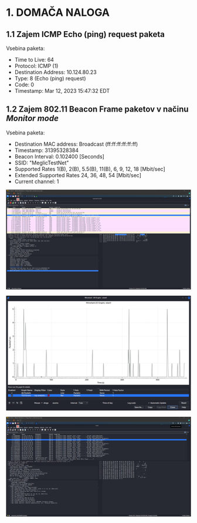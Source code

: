 # 1. DOMAČA NALOGA

## 1.1 Zajem ICMP Echo (ping) request paketa

Vsebina paketa:

- Time to Live: 64
- Protocol: ICMP (1)
- Destination Address: 10.124.80.23
- Type: 8 (Echo (ping) request)
- Code: 0
- Timestamp: Mar 12, 2023 15:47:32 EDT


## 1.2 Zajem 802.11 Beacon Frame paketov v načinu *Monitor mode*

Vsebina paketa:

- Destination MAC address: Broadcast (ff:ff:ff:ff:ff:ff)
- Timestamp: 31395328384
- Beacon Interval: 0.102400 \[Seconds\]
- SSID: "MeglicTestNet"
- Supported Rates 1(B), 2(B), 5.5(B), 11(B), 6, 9, 12, 18 \[Mbit/sec\]
- Extended Supported Rates 24, 36, 48, 54 \[Mbit/sec\]
- Current channel: 1

![Slika zaslona zajetega paketa](1_dn_1.png)

![Graf števila zajetih ICMP paketov v odvisnosti od časa](1_dn_graph.png)

![Slika zaslona zajetih paketov](1_dn_2.png)